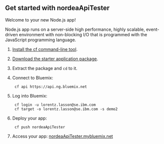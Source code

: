 Get started with nordeaApiTester
-----------------------------------
Welcome to your new Node.js app!

Node.js app runs on a server-side high performance, highly scalable, event-driven environment with non-blocking I/O that is programmed with the JavaScript programming language.

1. [Install the cf command-line tool](https://www.ng.bluemix.net/docs/#starters/BuildingWeb.html#install_cf).
2. [Download the starter application package](https://ace.ng.bluemix.net:443/rest/../rest/apps/d95e33f5-7eeb-41a3-b43e-30741d5b0271/starter-download).
3. Extract the package and `cd` to it.
4. Connect to Bluemix:

		cf api https://api.ng.bluemix.net

5. Log into Bluemix:

		cf login -u lorentz.lasson@se.ibm.com
		cf target -o lorentz.lasson@se.ibm.com -s demo2

6. Deploy your app:

		cf push nordeaApiTester

7. Access your app: [nordeaApiTester.mybluemix.net](//nordeaApiTester.mybluemix.net)

